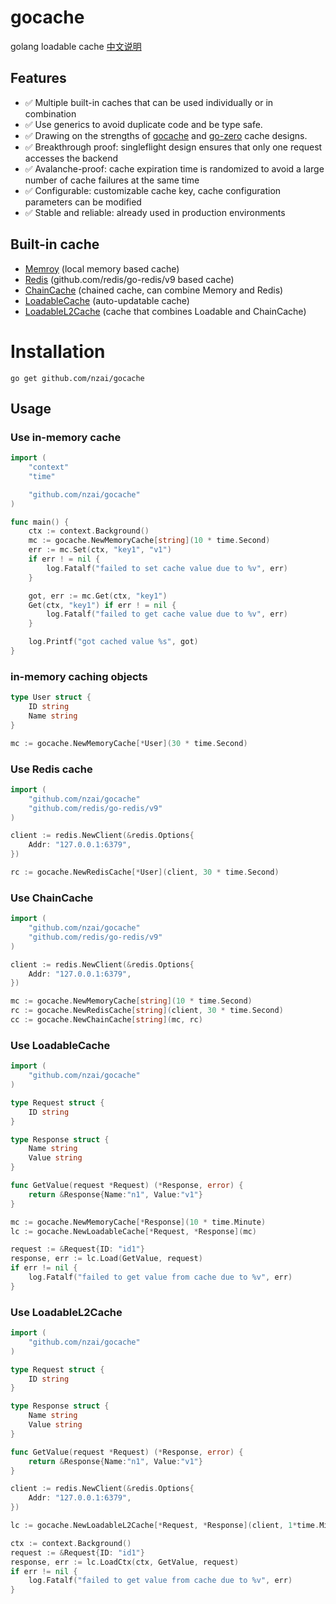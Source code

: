 # gocache
golang loadable cache   [中文说明](README_CN.md)


## Features

* ✅ Multiple built-in caches that can be used individually or in combination
* ✅ Use generics to avoid duplicate code and be type safe.
* ✅ Drawing on the strengths of [gocache](https://github.com/eko/gocache) and [go-zero](https://github.com/zeromicro/go-zero) cache designs.
* ✅ Breakthrough proof: singleflight design ensures that only one request accesses the backend
* ✅ Avalanche-proof: cache expiration time is randomized to avoid a large number of cache failures at the same time
* ✅ Configurable: customizable cache key, cache configuration parameters can be modified
* ✅ Stable and reliable: already used in production environments

## Built-in cache

* [Memroy](memory_cache.go) (local memory based cache)
* [Redis](redis_cache.go) (github.com/redis/go-redis/v9 based cache)
* [ChainCache](chain_cache.go) (chained cache, can combine Memory and Redis)
* [LoadableCache](loadable_cache) (auto-updatable cache)
* [LoadableL2Cache](loadable_l2_cache.go) (cache that combines Loadable and ChainCache)

# Installation

```
go get github.com/nzai/gocache
```

## Usage

### Use in-memory cache

```go
import (
    "context"
    "time"

    "github.com/nzai/gocache"
)

func main() {
    ctx := context.Background()
    mc := gocache.NewMemoryCache[string](10 * time.Second)
    err := mc.Set(ctx, "key1", "v1")
    if err ! = nil {
        log.Fatalf("failed to set cache value due to %v", err)
    }

    got, err := mc.Get(ctx, "key1")
    Get(ctx, "key1") if err ! = nil {
        log.Fatalf("failed to get cache value due to %v", err)
    }

    log.Printf("got cached value %s", got)
}
```

### in-memory caching objects

```go
type User struct {
    ID string
    Name string
}

mc := gocache.NewMemoryCache[*User](30 * time.Second)
```

### Use Redis cache

```go
import (
    "github.com/nzai/gocache"
    "github.com/redis/go-redis/v9"
)

client := redis.NewClient(&redis.Options{
    Addr: "127.0.0.1:6379",
})

rc := gocache.NewRedisCache[*User](client, 30 * time.Second)
```

### Use ChainCache

```go
import (
    "github.com/nzai/gocache"
    "github.com/redis/go-redis/v9"
)

client := redis.NewClient(&redis.Options{
    Addr: "127.0.0.1:6379",
})

mc := gocache.NewMemoryCache[string](10 * time.Second)
rc := gocache.NewRedisCache[string](client, 30 * time.Second)
cc := gocache.NewChainCache[string](mc, rc)
```

### Use LoadableCache

```go
import (
    "github.com/nzai/gocache"
)

type Request struct {
    ID string
}

type Response struct {
    Name string
    Value string
}

func GetValue(request *Request) (*Response, error) {
    return &Response{Name:"n1", Value:"v1"}
}

mc := gocache.NewMemoryCache[*Response](10 * time.Minute)
lc := gocache.NewLoadableCache[*Request, *Response](mc)

request := &Request{ID: "id1"}
response, err := lc.Load(GetValue, request)
if err != nil {
    log.Fatalf("failed to get value from cache due to %v", err)
}
```

### Use LoadableL2Cache

```go
import (
    "github.com/nzai/gocache"
)

type Request struct {
    ID string
}

type Response struct {
    Name string
    Value string
}

func GetValue(request *Request) (*Response, error) {
    return &Response{Name:"n1", Value:"v1"}
}

client := redis.NewClient(&redis.Options{
    Addr: "127.0.0.1:6379",
})

lc := gocache.NewLoadableL2Cache[*Request, *Response](client, 1*time.Minute)

ctx := context.Background()
request := &Request{ID: "id1"}
response, err := lc.LoadCtx(ctx, GetValue, request)
if err != nil {
    log.Fatalf("failed to get value from cache due to %v", err)
}
```